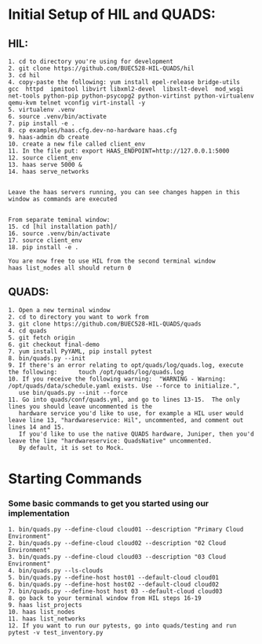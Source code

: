 # Initial Setup of HIL and QUADS:

## HIL:

	1. cd to directory you're using for development
	2. git clone https://github.com/BUEC528-HIL-QUADS/hil
	3. cd hil
	4. copy-paste the following: yum install epel-release bridge-utils  gcc  httpd  ipmitool libvirt libxml2-devel  libxslt-devel  mod_wsgi net-tools python-pip python-psycopg2 python-virtinst python-virtualenv qemu-kvm telnet vconfig virt-install -y
	5. virtualenv .venv
	6. source .venv/bin/activate
	7. pip install -e .
	8. cp examples/haas.cfg.dev-no-hardware haas.cfg
	9. haas-admin db create
    10. create a new file called client_env
    11. In the file put: export HAAS_ENDPOINT=http://127.0.0.1:5000
    12. source client_env
	13. haas serve 5000 &
	14. haas serve_networks


	Leave the haas servers running, you can see changes happen in this window as commands are executed


	From separate teminal window:
	15. cd [hil installation path]/
	16. source .venv/bin/activate
    17. source client_env
	18. pip install -e .

	You are now free to use HIL from the second terminal window
	haas list_nodes all should return 0


## QUADS:

	1. Open a new terminal window
	2. cd to directory you want to work from
	3. git clone https://github.com/BUEC528-HIL-QUADS/quads
	4. cd quads
    5. git fetch origin
    6. git checkout final-demo
	7. yum install PyYAML, pip install pytest
	8. bin/quads.py --init
	9. If there's an error relating to opt/quads/log/quads.log, execute the following: 		touch /opt/quads/log/quads.log
	10. If you receive the following warning:  "WARNING - Warning: /opt/quads/data/schedule.yaml exists. Use --force to initialize.",
       use bin/quads.py --init --force
	11. Go into quads/conf/quads.yml, and go to lines 13-15.  The only lines you should leave uncommented is the
       hardware service you'd like to use, for example a HIL user would leave line 13, "hardwareservice: Hil", uncommented, and comment out lines 14 and 15.
       If you'd like to use the native QUADS hardware, Juniper, then you'd leave the line "hardwareservice: QuadsNative" uncommented.
       By default, it is set to Mock.

# Starting Commands
### Some basic commands to get you started using our implementation
	1. bin/quads.py --define-cloud cloud01 --description "Primary Cloud Environment"
	2. bin/quads.py --define-cloud cloud02 --description "02 Cloud Environment"
	3. bin/quads.py --define-cloud cloud03 --description "03 Cloud Environment"
	4. bin/quads.py --ls-clouds
	5. bin/quads.py --define-host host01 --default-cloud cloud01
	6. bin/quads.py --define-host host02 --default-cloud cloud02
	7. bin/quads.py --define-host host 03 --default-cloud cloud03
	8. go back to your terminal window from HIL steps 16-19
	9. haas list_projects
	10. haas list_nodes
	11. haas list_networks
	12. If you want to run our pytests, go into quads/testing and run pytest -v test_inventory.py
